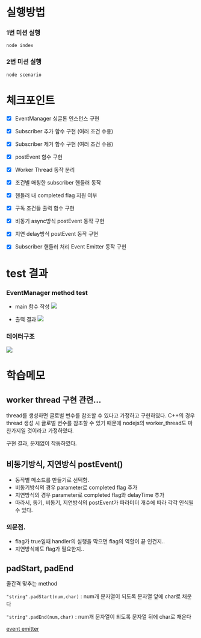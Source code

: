 # 실행방법

### 1번 미션 실행

```node index```

### 2번 미션 실행

```node scenario```

# 체크포인트

- [x] EventManager 싱글톤 인스턴스 구현

- [x] Subscriber 추가 함수 구현 (여러 조건 수용)

- [x] Subscriber 제거 함수 구현 (여러 조건 수용)

- [x] postEvent 함수 구현

- [x] Worker Thread 동작 분리

- [x] 조건별 매칭한 subscriber 핸들러 동작

- [x] 핸들러 내 completed flag 지원 여부

- [x] 구독 조건들 출력 함수 구현

- [x] 비동기 async방식 postEvent 동작 구현

- [x] 지연 delay방식 postEvent 동작 구현

- [x] Subscriber 핸들러 처리 Event Emitter 동작 구현

# test 결과

### EventManager method test

* main 함수 작성
![](https://postfiles.pstatic.net/MjAyMjA4MDlfMjk4/MDAxNjU5OTgxMTQ3NTY5.yhZyCZPb_UectgugEeqL7lVyuwA1CkUek4rfnnzKiDog.VxBJqAENomkQG-317Ykg6_ars9iyXHaioDsgV3_Dxgog.PNG.kgu0515/image.png?type=w773)

* 출력 결과
![](https://postfiles.pstatic.net/MjAyMjA4MDlfNyAg/MDAxNjU5OTgwOTk3NDc5.hX2yPQ8j-TP3TgeWCiK9PkglROjPPF8Z_bhkLWcY2gEg.pJ_WLpD_3ipiL0fb37Oh6KJmnq80iLSetaNGRep_a8og.PNG.kgu0515/image.png?type=w773)

### 데이터구조
![](https://postfiles.pstatic.net/MjAyMjA4MDlfMjQx/MDAxNjU5OTgzNDc3NjE1.f8DExz_acUj6K3_ehwoSdC_DnrbAR2ZCSy9b-M-hsmgg.OfjEva7QacDeuOr4EWTa0e7s8iNn43IGH4VlT-SSJkog.PNG.kgu0515/SE-ac648c57-fae0-40dd-ac14-529a32477251.png?type=w773)



# 학습메모



## worker thread 구현 관련...

thread를 생성하면 글로벌 변수를 참조할 수 있다고 가정하고 구현하였다.
C++의 경우 thread 생성 시 글로벌 변수를 참조할 수 있기 때문에 nodejs의 worker_thread도 마찬가지일 것이라고 가정하였다.

구현 결과, 문제없이 작동하였다.

## 비동기방식, 지연방식 postEvent()

* 동작별 메소드를 만들기로 선택함.
* 비동기방식의 경우 parameter로 completed flag 추가
* 지연방식의 경우 parameter로 completed flag와 delayTime 추가
* 따라서, 동기, 비동기, 지연방식의 postEvent가 파라미터 개수에 따라 각각 인식될 수 있다.

### 의문점.

* flag가 true일때 handler의 실행을 막으면 flag의 역할이 끝 인건지..
* 지연방식에도 flag가 필요한지..

## padStart, padEnd

줄간격 맞추는 method


```"string".padStart(num,char)``` : num개 문자열이 되도록 문자열 앞에 char로 채운다

```"string".padEnd(num,char)``` : num개 문자열이 되도록 문자열 뒤에 char로 채운다


[event emitter](https://www.huskyhoochu.com/nodejs-eventemitter/)